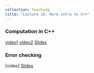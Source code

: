 ```yaml
---
collection: teaching
title: "Lecture 16: More intro to C++"
---
```


### Computation in C++

[video1](https://youtu.be/isSJl0GMzSE) [video2](https://youtu.be/eL_Pzjt2tEo) [Slides](https://lgw2.github.io/teaching/csci112-summer-2021/lectures/4_computation.pdf)

### Error checking

[video] [Slides](https://lgw2.github.io/teaching/csci112-summer-2021/lectures/5_errors.pdf)
